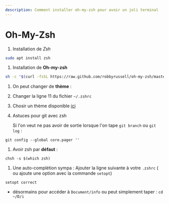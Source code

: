 ```yaml
---
description: Comment installer oh-my-zsh pour avoir un joli terminal
---
```


# Oh-My-Zsh

1. Installation de _Zsh_

```bash
sudo apt install zsh
```

1. Installation de **Oh-my-zsh**

```bash
sh -c "$(curl -fsSL https://raw.github.com/robbyrussell/oh-my-zsh/master/tools/install.sh)"
```

1. On peut changer de **thème** :
2. Changer la ligne 11 du fichier `~/.zshrc`
3. Chosir un thème disponible [ici](https://github.com/robbyrussell/oh-my-zsh/wiki/Themes)
4. Astuces pour git avec zsh

   Si l'on veut ne pas avoir de sortie lorsque l'on tape `git branch` ou `git log` :

```text
git config --global core.pager ''
```

1. Avoir zsh par **défaut** :

```text
chsh -s $(which zsh)
```

1. Une auto-complétion sympa : Ajouter la ligne suivante à votre `.zshrc` \( ou ajoute une option avec la commande `setopt`\)

```text
setopt correct
```

* désormains pour accéder à `Document/info` ou peut simplement taper : `cd ~/D/i` 

